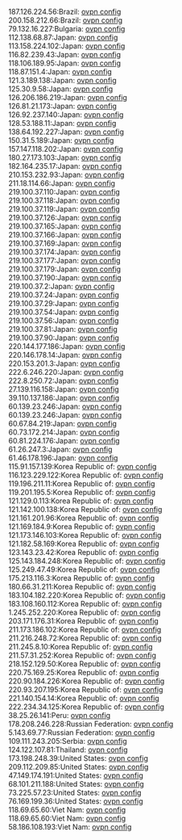 187.126.224.56:Brazil: [ovpn config](vpn/187_126_224_56.ovpn)  
200.158.212.66:Brazil: [ovpn config](vpn/200_158_212_66.ovpn)  
79.132.16.227:Bulgaria: [ovpn config](vpn/79_132_16_227.ovpn)  
112.138.68.87:Japan: [ovpn config](vpn/112_138_68_87.ovpn)  
113.158.224.102:Japan: [ovpn config](vpn/113_158_224_102.ovpn)  
116.82.239.43:Japan: [ovpn config](vpn/116_82_239_43.ovpn)  
118.106.189.95:Japan: [ovpn config](vpn/118_106_189_95.ovpn)  
118.87.151.4:Japan: [ovpn config](vpn/118_87_151_4.ovpn)  
121.3.189.138:Japan: [ovpn config](vpn/121_3_189_138.ovpn)  
125.30.9.58:Japan: [ovpn config](vpn/125_30_9_58.ovpn)  
126.206.186.219:Japan: [ovpn config](vpn/126_206_186_219.ovpn)  
126.81.21.173:Japan: [ovpn config](vpn/126_81_21_173.ovpn)  
126.92.237.140:Japan: [ovpn config](vpn/126_92_237_140.ovpn)  
128.53.188.11:Japan: [ovpn config](vpn/128_53_188_11.ovpn)  
138.64.192.227:Japan: [ovpn config](vpn/138_64_192_227.ovpn)  
150.31.5.189:Japan: [ovpn config](vpn/150_31_5_189.ovpn)  
157.147.118.202:Japan: [ovpn config](vpn/157_147_118_202.ovpn)  
180.27.173.103:Japan: [ovpn config](vpn/180_27_173_103.ovpn)  
182.164.235.17:Japan: [ovpn config](vpn/182_164_235_17.ovpn)  
210.153.232.93:Japan: [ovpn config](vpn/210_153_232_93.ovpn)  
211.18.114.66:Japan: [ovpn config](vpn/211_18_114_66.ovpn)  
219.100.37.110:Japan: [ovpn config](vpn/219_100_37_110.ovpn)  
219.100.37.118:Japan: [ovpn config](vpn/219_100_37_118.ovpn)  
219.100.37.119:Japan: [ovpn config](vpn/219_100_37_119.ovpn)  
219.100.37.126:Japan: [ovpn config](vpn/219_100_37_126.ovpn)  
219.100.37.165:Japan: [ovpn config](vpn/219_100_37_165.ovpn)  
219.100.37.166:Japan: [ovpn config](vpn/219_100_37_166.ovpn)  
219.100.37.169:Japan: [ovpn config](vpn/219_100_37_169.ovpn)  
219.100.37.174:Japan: [ovpn config](vpn/219_100_37_174.ovpn)  
219.100.37.177:Japan: [ovpn config](vpn/219_100_37_177.ovpn)  
219.100.37.179:Japan: [ovpn config](vpn/219_100_37_179.ovpn)  
219.100.37.190:Japan: [ovpn config](vpn/219_100_37_190.ovpn)  
219.100.37.2:Japan: [ovpn config](vpn/219_100_37_2.ovpn)  
219.100.37.24:Japan: [ovpn config](vpn/219_100_37_24.ovpn)  
219.100.37.29:Japan: [ovpn config](vpn/219_100_37_29.ovpn)  
219.100.37.54:Japan: [ovpn config](vpn/219_100_37_54.ovpn)  
219.100.37.56:Japan: [ovpn config](vpn/219_100_37_56.ovpn)  
219.100.37.81:Japan: [ovpn config](vpn/219_100_37_81.ovpn)  
219.100.37.90:Japan: [ovpn config](vpn/219_100_37_90.ovpn)  
220.144.177.186:Japan: [ovpn config](vpn/220_144_177_186.ovpn)  
220.146.178.14:Japan: [ovpn config](vpn/220_146_178_14.ovpn)  
220.153.201.3:Japan: [ovpn config](vpn/220_153_201_3.ovpn)  
222.6.246.220:Japan: [ovpn config](vpn/222_6_246_220.ovpn)  
222.8.250.72:Japan: [ovpn config](vpn/222_8_250_72.ovpn)  
27.139.116.158:Japan: [ovpn config](vpn/27_139_116_158.ovpn)  
39.110.137.186:Japan: [ovpn config](vpn/39_110_137_186.ovpn)  
60.139.23.246:Japan: [ovpn config](vpn/60_139_23_246.ovpn)  
60.139.23.246:Japan: [ovpn config](vpn/60_139_23_246.ovpn)  
60.67.84.219:Japan: [ovpn config](vpn/60_67_84_219.ovpn)  
60.73.172.214:Japan: [ovpn config](vpn/60_73_172_214.ovpn)  
60.81.224.176:Japan: [ovpn config](vpn/60_81_224_176.ovpn)  
61.26.247.3:Japan: [ovpn config](vpn/61_26_247_3.ovpn)  
61.46.178.196:Japan: [ovpn config](vpn/61_46_178_196.ovpn)  
115.91.157.139:Korea Republic of: [ovpn config](vpn/115_91_157_139.ovpn)  
116.123.229.122:Korea Republic of: [ovpn config](vpn/116_123_229_122.ovpn)  
119.196.211.11:Korea Republic of: [ovpn config](vpn/119_196_211_11.ovpn)  
119.201.195.5:Korea Republic of: [ovpn config](vpn/119_201_195_5.ovpn)  
121.129.0.113:Korea Republic of: [ovpn config](vpn/121_129_0_113.ovpn)  
121.142.100.138:Korea Republic of: [ovpn config](vpn/121_142_100_138.ovpn)  
121.161.201.96:Korea Republic of: [ovpn config](vpn/121_161_201_96.ovpn)  
121.169.184.9:Korea Republic of: [ovpn config](vpn/121_169_184_9.ovpn)  
121.173.146.103:Korea Republic of: [ovpn config](vpn/121_173_146_103.ovpn)  
121.182.58.169:Korea Republic of: [ovpn config](vpn/121_182_58_169.ovpn)  
123.143.23.42:Korea Republic of: [ovpn config](vpn/123_143_23_42.ovpn)  
125.143.184.248:Korea Republic of: [ovpn config](vpn/125_143_184_248.ovpn)  
125.249.47.49:Korea Republic of: [ovpn config](vpn/125_249_47_49.ovpn)  
175.213.116.3:Korea Republic of: [ovpn config](vpn/175_213_116_3.ovpn)  
180.66.31.211:Korea Republic of: [ovpn config](vpn/180_66_31_211.ovpn)  
183.104.182.220:Korea Republic of: [ovpn config](vpn/183_104_182_220.ovpn)  
183.108.160.112:Korea Republic of: [ovpn config](vpn/183_108_160_112.ovpn)  
1.245.252.220:Korea Republic of: [ovpn config](vpn/1_245_252_220.ovpn)  
203.171.176.31:Korea Republic of: [ovpn config](vpn/203_171_176_31.ovpn)  
211.173.186.102:Korea Republic of: [ovpn config](vpn/211_173_186_102.ovpn)  
211.216.248.72:Korea Republic of: [ovpn config](vpn/211_216_248_72.ovpn)  
211.245.8.10:Korea Republic of: [ovpn config](vpn/211_245_8_10.ovpn)  
211.57.31.252:Korea Republic of: [ovpn config](vpn/211_57_31_252.ovpn)  
218.152.129.50:Korea Republic of: [ovpn config](vpn/218_152_129_50.ovpn)  
220.75.169.25:Korea Republic of: [ovpn config](vpn/220_75_169_25.ovpn)  
220.90.184.226:Korea Republic of: [ovpn config](vpn/220_90_184_226.ovpn)  
220.93.207.195:Korea Republic of: [ovpn config](vpn/220_93_207_195.ovpn)  
221.140.154.14:Korea Republic of: [ovpn config](vpn/221_140_154_14.ovpn)  
222.234.34.125:Korea Republic of: [ovpn config](vpn/222_234_34_125.ovpn)  
38.25.26.141:Peru: [ovpn config](vpn/38_25_26_141.ovpn)  
178.208.246.228:Russian Federation: [ovpn config](vpn/178_208_246_228.ovpn)  
5.143.69.77:Russian Federation: [ovpn config](vpn/5_143_69_77.ovpn)  
109.111.243.205:Serbia: [ovpn config](vpn/109_111_243_205.ovpn)  
124.122.107.81:Thailand: [ovpn config](vpn/124_122_107_81.ovpn)  
173.198.248.39:United States: [ovpn config](vpn/173_198_248_39.ovpn)  
209.112.209.85:United States: [ovpn config](vpn/209_112_209_85.ovpn)  
47.149.174.191:United States: [ovpn config](vpn/47_149_174_191.ovpn)  
68.101.211.188:United States: [ovpn config](vpn/68_101_211_188.ovpn)  
73.225.57.23:United States: [ovpn config](vpn/73_225_57_23.ovpn)  
76.169.199.36:United States: [ovpn config](vpn/76_169_199_36.ovpn)  
118.69.65.60:Viet Nam: [ovpn config](vpn/118_69_65_60.ovpn)  
118.69.65.60:Viet Nam: [ovpn config](vpn/118_69_65_60.ovpn)  
58.186.108.193:Viet Nam: [ovpn config](vpn/58_186_108_193.ovpn)  
